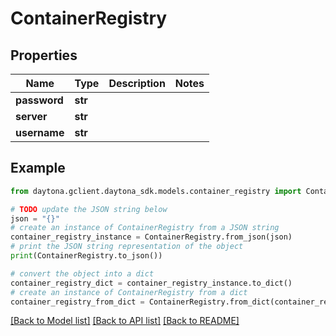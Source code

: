 # ContainerRegistry


## Properties

Name | Type | Description | Notes
------------ | ------------- | ------------- | -------------
**password** | **str** |  | 
**server** | **str** |  | 
**username** | **str** |  | 

## Example

```python
from daytona.gclient.daytona_sdk.models.container_registry import ContainerRegistry

# TODO update the JSON string below
json = "{}"
# create an instance of ContainerRegistry from a JSON string
container_registry_instance = ContainerRegistry.from_json(json)
# print the JSON string representation of the object
print(ContainerRegistry.to_json())

# convert the object into a dict
container_registry_dict = container_registry_instance.to_dict()
# create an instance of ContainerRegistry from a dict
container_registry_from_dict = ContainerRegistry.from_dict(container_registry_dict)
```
[[Back to Model list]](../README.md#documentation-for-models) [[Back to API list]](../README.md#documentation-for-api-endpoints) [[Back to README]](../README.md)


